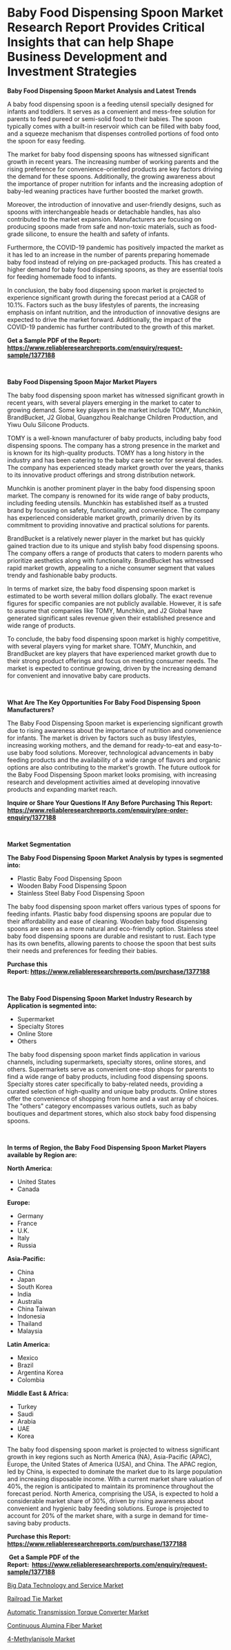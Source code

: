 <p><h1>Baby Food Dispensing Spoon Market Research Report Provides Critical Insights that can help Shape Business Development and Investment Strategies</h1></p><p><strong>Baby Food Dispensing Spoon Market Analysis and Latest Trends</strong></p>
<p><p>A baby food dispensing spoon is a feeding utensil specially designed for infants and toddlers. It serves as a convenient and mess-free solution for parents to feed pureed or semi-solid food to their babies. The spoon typically comes with a built-in reservoir which can be filled with baby food, and a squeeze mechanism that dispenses controlled portions of food onto the spoon for easy feeding.</p><p>The market for baby food dispensing spoons has witnessed significant growth in recent years. The increasing number of working parents and the rising preference for convenience-oriented products are key factors driving the demand for these spoons. Additionally, the growing awareness about the importance of proper nutrition for infants and the increasing adoption of baby-led weaning practices have further boosted the market growth.</p><p>Moreover, the introduction of innovative and user-friendly designs, such as spoons with interchangeable heads or detachable handles, has also contributed to the market expansion. Manufacturers are focusing on producing spoons made from safe and non-toxic materials, such as food-grade silicone, to ensure the health and safety of infants.</p><p>Furthermore, the COVID-19 pandemic has positively impacted the market as it has led to an increase in the number of parents preparing homemade baby food instead of relying on pre-packaged products. This has created a higher demand for baby food dispensing spoons, as they are essential tools for feeding homemade food to infants.</p><p>In conclusion, the baby food dispensing spoon market is projected to experience significant growth during the forecast period at a CAGR of 10.1%. Factors such as the busy lifestyles of parents, the increasing emphasis on infant nutrition, and the introduction of innovative designs are expected to drive the market forward. Additionally, the impact of the COVID-19 pandemic has further contributed to the growth of this market.</p></p>
<p><strong>Get a Sample PDF of the Report:&nbsp; <a href="https://www.reliableresearchreports.com/enquiry/request-sample/1377188">https://www.reliableresearchreports.com/enquiry/request-sample/1377188</a></strong></p>
<p>&nbsp;</p>
<p><strong>Baby Food Dispensing Spoon Major Market Players</strong></p>
<p><p>The baby food dispensing spoon market has witnessed significant growth in recent years, with several players emerging in the market to cater to growing demand. Some key players in the market include TOMY, Munchkin, BrandBucket, J2 Global, Guangzhou Realchange Children Production, and Yiwu Oulu Silicone Products.</p><p>TOMY is a well-known manufacturer of baby products, including baby food dispensing spoons. The company has a strong presence in the market and is known for its high-quality products. TOMY has a long history in the industry and has been catering to the baby care sector for several decades. The company has experienced steady market growth over the years, thanks to its innovative product offerings and strong distribution network.</p><p>Munchkin is another prominent player in the baby food dispensing spoon market. The company is renowned for its wide range of baby products, including feeding utensils. Munchkin has established itself as a trusted brand by focusing on safety, functionality, and convenience. The company has experienced considerable market growth, primarily driven by its commitment to providing innovative and practical solutions for parents.</p><p>BrandBucket is a relatively newer player in the market but has quickly gained traction due to its unique and stylish baby food dispensing spoons. The company offers a range of products that caters to modern parents who prioritize aesthetics along with functionality. BrandBucket has witnessed rapid market growth, appealing to a niche consumer segment that values trendy and fashionable baby products.</p><p>In terms of market size, the baby food dispensing spoon market is estimated to be worth several million dollars globally. The exact revenue figures for specific companies are not publicly available. However, it is safe to assume that companies like TOMY, Munchkin, and J2 Global have generated significant sales revenue given their established presence and wide range of products.</p><p>To conclude, the baby food dispensing spoon market is highly competitive, with several players vying for market share. TOMY, Munchkin, and BrandBucket are key players that have experienced market growth due to their strong product offerings and focus on meeting consumer needs. The market is expected to continue growing, driven by the increasing demand for convenient and innovative baby care products.</p></p>
<p>&nbsp;</p>
<p><strong>What Are The Key Opportunities For Baby Food Dispensing Spoon Manufacturers?</strong></p>
<p><p>The Baby Food Dispensing Spoon market is experiencing significant growth due to rising awareness about the importance of nutrition and convenience for infants. The market is driven by factors such as busy lifestyles, increasing working mothers, and the demand for ready-to-eat and easy-to-use baby food solutions. Moreover, technological advancements in baby feeding products and the availability of a wide range of flavors and organic options are also contributing to the market's growth. The future outlook for the Baby Food Dispensing Spoon market looks promising, with increasing research and development activities aimed at developing innovative products and expanding market reach.</p></p>
<p><strong>Inquire or Share Your Questions If Any Before Purchasing This Report: <a href="https://www.reliableresearchreports.com/enquiry/pre-order-enquiry/1377188">https://www.reliableresearchreports.com/enquiry/pre-order-enquiry/1377188</a></strong></p>
<p>&nbsp;</p>
<p><strong>Market Segmentation</strong></p>
<p><strong>The Baby Food Dispensing Spoon Market Analysis by types is segmented into:</strong></p>
<p><ul><li>Plastic Baby Food Dispensing Spoon</li><li>Wooden Baby Food Dispensing Spoon</li><li>Stainless Steel Baby Food Dispensing Spoon</li></ul></p>
<p><p>The baby food dispensing spoon market offers various types of spoons for feeding infants. Plastic baby food dispensing spoons are popular due to their affordability and ease of cleaning. Wooden baby food dispensing spoons are seen as a more natural and eco-friendly option. Stainless steel baby food dispensing spoons are durable and resistant to rust. Each type has its own benefits, allowing parents to choose the spoon that best suits their needs and preferences for feeding their babies.</p></p>
<p><strong>Purchase this Report:&nbsp;<a href="https://www.reliableresearchreports.com/purchase/1377188">https://www.reliableresearchreports.com/purchase/1377188</a></strong></p>
<p>&nbsp;</p>
<p><strong>The Baby Food Dispensing Spoon Market Industry Research by Application is segmented into:</strong></p>
<p><ul><li>Supermarket</li><li>Specialty Stores</li><li>Online Store</li><li>Others</li></ul></p>
<p><p>The baby food dispensing spoon market finds application in various channels, including supermarkets, specialty stores, online stores, and others. Supermarkets serve as convenient one-stop shops for parents to find a wide range of baby products, including food dispensing spoons. Specialty stores cater specifically to baby-related needs, providing a curated selection of high-quality and unique baby products. Online stores offer the convenience of shopping from home and a vast array of choices. The "others" category encompasses various outlets, such as baby boutiques and department stores, which also stock baby food dispensing spoons.</p></p>
<p>&nbsp;</p>
<p><strong>In terms of Region, the Baby Food Dispensing Spoon Market Players available by Region are:</strong></p>
<p>
    <p> <strong> North America: </strong>
        <ul>
            <li>United States</li>
            <li>Canada</li>
        </ul>
        </p> 
    <p> <strong> Europe: </strong>
        <ul>
            <li>Germany</li>
            <li>France</li>
            <li>U.K.</li>
            <li>Italy</li>
            <li>Russia</li>
        </ul>
        </p> 
    <p> <strong> Asia-Pacific: </strong>
        <ul>
            <li>China</li>
            <li>Japan</li>
            <li>South Korea</li>
            <li>India</li>
            <li>Australia</li>
            <li>China Taiwan</li>
            <li>Indonesia</li>
            <li>Thailand</li>
            <li>Malaysia</li>
        </ul>
        </p> 
    <p> <strong> Latin America: </strong>
        <ul>
            <li>Mexico</li>
            <li>Brazil</li>
            <li>Argentina Korea</li>
            <li>Colombia</li>
        </ul>
        </p> 
    <p> <strong> Middle East & Africa: </strong>
        <ul>
            <li>Turkey</li>
            <li>Saudi</li>
            <li>Arabia</li>
            <li>UAE</li>
            <li>Korea</li>
        </ul>
    </p>
    </p>
<p><p>The baby food dispensing spoon market is projected to witness significant growth in key regions such as North America (NA), Asia-Pacific (APAC), Europe, the United States of America (USA), and China. The APAC region, led by China, is expected to dominate the market due to its large population and increasing disposable income. With a current market share valuation of 40%, the region is anticipated to maintain its prominence throughout the forecast period. North America, comprising the USA, is expected to hold a considerable market share of 30%, driven by rising awareness about convenient and hygienic baby feeding solutions. Europe is projected to account for 20% of the market share, with a surge in demand for time-saving baby products.</p></p>
<p><strong>Purchase this Report: <a href="https://www.reliableresearchreports.com/purchase/1377188">https://www.reliableresearchreports.com/purchase/1377188</a></strong></p>
<p>&nbsp;<strong>Get a Sample PDF of the Report:&nbsp;&nbsp;<a href="https://www.reliableresearchreports.com/enquiry/request-sample/1377188">https://www.reliableresearchreports.com/enquiry/request-sample/1377188</a></strong></p>
<p><strong></strong></p>
<p><p><a href="https://github.com/YashRP12/Market-Research-Report-List-1/blob/main/big-data-technology-and-service-market.md">Big Data Technology and Service Market</a></p><p><a href="https://medium.com/@serenaframi/railroad-tie-market-insight-market-trends-growth-forecasted-from-2023-to-2030-f4d6d222c084">Railroad Tie Market</a></p><p><a href="https://medium.com/@ashleyhills1920/automatic-transmission-torque-converter-market-comprehensive-assessment-by-type-application-and-410c4e81b960">Automatic Transmission Torque Converter Market</a></p><p><a href="https://www.linkedin.com/pulse/continuous-alumina-fiber-market-research-report-provides-thorough-xhzce/">Continuous Alumina Fiber Market</a></p><p><a href="https://www.linkedin.com/pulse/4-methylanisole-market-size-2023-2030-global-industrial-analysis-t0ohf/">4-Methylanisole Market</a></p></p>